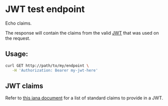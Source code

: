 # JWT test endpoint
Echo claims.

The response will contain the claims from the valid [JWT](https://jwt.io/) that was used on the request.

## Usage:
```bash
curl GET http://path/to/my/endpoint \
   -H 'Authorization: Bearer my-jwt-here'
```

## JWT claims
Refer to [this iana document](https://www.iana.org/assignments/jwt/jwt.xhtml#claims) for a list of standard claims to provide in a JWT.
